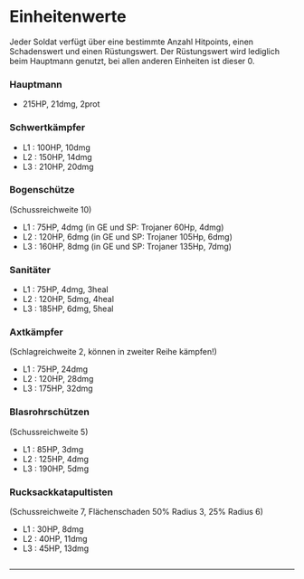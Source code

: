 # Einheitenwerte

Jeder Soldat verfügt über eine bestimmte Anzahl Hitpoints, einen Schadenswert und einen Rüstungswert. Der Rüstungswert wird lediglich beim Hauptmann genutzt, bei allen anderen Einheiten ist dieser 0.&#x20;

### **Hauptmann**

* 215HP, 21dmg, 2prot

### **Schwertkämpfer**

* L1 : 100HP, 10dmg
* L2 : 150HP, 14dmg
* L3 : 210HP, 20dmg

### **Bogenschütze**&#x20;

(Schussreichweite 10)

* L1 : 75HP, 4dmg (in GE und SP: Trojaner 60Hp, 4dmg)
* L2 : 120HP, 6dmg (in GE und SP: Trojaner 105Hp, 6dmg)
* L3 : 160HP, 8dmg (in GE und SP: Trojaner 135Hp, 7dmg)

### **Sanitäter**

* L1 : 75HP, 4dmg, 3heal
* L2 : 120HP, 5dmg, 4heal
* L3 : 185HP, 6dmg, 5heal

### **Axtkämpfer**

(Schlagreichweite 2, können in zweiter Reihe kämpfen!)

* L1 : 75HP, 24dmg
* L2 : 120HP, 28dmg
* L3 : 175HP, 32dmg

### **Blasrohrschützen**&#x20;

(Schussreichweite 5)

* L1 : 85HP, 3dmg
* L2 : 125HP, 4dmg
* L3 : 190HP, 5dmg

### **Rucksackkatapultisten**

(Schussreichweite 7, Flächenschaden 50% Radius 3, 25% Radius 6)

* L1 : 30HP, 8dmg
* L2 : 40HP, 11dmg
* L3 : 45HP, 13dmg&#x20;

<figure><img src="../https://media.discordapp.net/attachments/576807103256068102/855118918545047592/unknown.png?width=248\&height=300" alt=""><figcaption></figcaption></figure>

****
